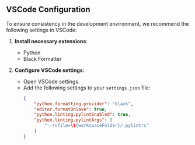 ## VSCode Configuration

To ensure consistency in the development environment, we recommend the following settings in VSCode:

1. **Install necessary extensions**:
   - Python
   - Black Formatter

2. **Configure VSCode settings**:
   - Open VSCode settings.
   - Add the following settings to your `settings.json` file:
     ```json
     {
         "python.formatting.provider": "black",
         "editor.formatOnSave": true,
         "python.linting.pylintEnabled": true,
         "python.linting.pylintArgs": [
             "--rcfile=\${workspaceFolder}/.pylintrc"
         ]
     }
     ```
